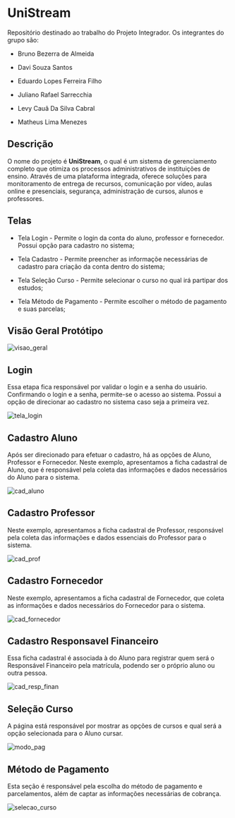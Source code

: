 # UniStream

Repositório destinado ao trabalho do Projeto Integrador. Os integrantes do grupo são:

- Bruno Bezerra de Almeida

- Davi Souza Santos 

- Eduardo Lopes Ferreira Filho

- Juliano Rafael Sarrecchia  

- Levy Cauã Da Silva Cabral 

- Matheus Lima Menezes  

## Descrição

O nome do projeto é **UniStream**, o qual é um sistema de gerenciamento completo que otimiza os processos administrativos de instituições de ensino. Através de uma plataforma integrada, oferece soluções para monitoramento de entrega de recursos, comunicação por vídeo, aulas online e presenciais, segurança, administração de cursos, alunos e professores. 

## Telas

- Tela Login - Permite o login da conta do aluno, professor e fornecedor. Possui opção para cadastro no sistema;

- Tela Cadastro - Permite preencher as informaçõe necessárias de cadastro para criação da conta dentro do sistema;

- Tela Seleção Curso - Permite selecionar o curso no qual irá partipar dos estudos;

- Tela Método de Pagamento - Permite escolher o método de pagamento e suas parcelas;

## Visão Geral Protótipo

![visao_geral](/imagens/PI.jpg)

## Login

Essa etapa fica responsável por validar o login e a senha do usuário. Confirmando o login e a senha, permite-se o acesso ao sistema. Possui a opção de direcionar ao cadastro no sistema caso seja a primeira vez.

![tela_login](/imagens/tela_login.png)

## Cadastro Aluno

Após ser direcionado para efetuar o cadastro, há as opções de Aluno, Professor e Fornecedor. Neste exemplo, apresentamos a ficha cadastral de Aluno, que é responsável pela coleta das informações e dados necessários do Aluno para o sistema.

![cad_aluno](/imagens/cad_aluno.png)

## Cadastro Professor

Neste exemplo, apresentamos a ficha cadastral de Professor, responsável pela coleta das informações e dados essenciais do Professor para o sistema.

![cad_prof](/imagens/cad_prof.png)

## Cadastro Fornecedor

Neste exemplo, apresentamos a ficha cadastral de Fornecedor, que coleta as informações e dados necessários do Fornecedor para o sistema.

![cad_fornecedor](/imagens/cad_fornecedor.png)

## Cadastro Responsavel Financeiro

Essa ficha cadastral é associada à do Aluno para registrar quem será o Responsável Financeiro pela matrícula, podendo ser o próprio aluno ou outra pessoa.

![cad_resp_finan](/imagens/cad_resp_finan.png)

## Seleção Curso 

A página está responsável por mostrar as opções de cursos e qual será a opção selecionada para o Aluno cursar. 

![modo_pag](/imagens/modo_pag.png)

## Método de Pagamento

Esta seção é responsável pela escolha do método de pagamento e parcelamentos, além de captar as informações necessárias de cobrança.

![selecao_curso](/imagens/selecao_curso.png)
